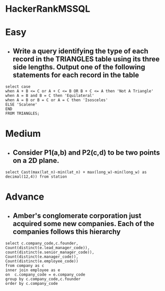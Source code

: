 # HackerRankMSSQL

# Easy
- ## Write a query identifying the type of each record in the TRIANGLES table using its three side lengths. Output one of the following statements for each record in the table
```
select case
when A + B <= C or A + C <= B OR B + C <= A then 'Not A Triangle'
when A = B and B = C then 'Equilateral'
when A = B or B = C or A = C then 'Isosceles'
ELSE 'Scalene'
END
FROM TRIANGLES;
```

# Medium
- ## Consider P1(a,b) and P2(c,d) to be two points on a 2D plane.
```
select Cast(max(lat_n)-min(lat_n) + max(long_w)-min(long_w) as decimal(12,4)) from station
```


# Advance
- ## Amber's conglomerate corporation just acquired some new companies. Each of the companies follows this hierarchy
```
select c.company_code,c.founder,
Count(distinct(e.lead_manager_code)),
count(distinct(e.senior_manager_code)),
Count(distinct(e.manager_code)),
Count(distinct(e.employee_code))
from company as c
inner join employee as e
on  c.company_code = e.company_code
group by c.company_code,c.founder
order by c.company_code
```
